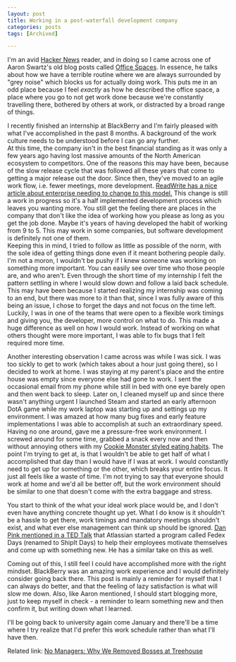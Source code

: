 ```yaml
---
layout: post
title: Working in a post-waterfall development company
categories: posts
tags: [Archived]

---
```


I'm an avid [Hacker News][hackernews] reader, and in doing so I came across one of Aaron Swartz's old blog posts called [Office Spaces][officespace]. In essence, he talks about how we have a terrible routine where we are always surrounded by "grey noise" which blocks us for actually doing work.
This puts me in an odd place because I feel *exactly* as how he described the office space, a place where you go to not get work done because we're constantly travelling there, bothered by others at work, or distracted by a broad range of things.

I recently finished an internship at BlackBerry and I'm fairly pleased with what I've accomplished in the past 8 months. A background of the work culture needs to be understood before I can go any further. <br>
At this time, the company isn't in the best financial standing as it was only a few years ago having lost massive amounts of the North American ecosystem to competitors. One of the reasons this may have been, because of the slow release cycle that was followed all these years that come to getting a major release out the door. Since then, they've moved to an agile work flow, i.e. fewer meetings, more development. [ReadWrite has a nice article about enterprise needing to change to this model.][agile] This change is still a work in progress so it's a half implemented development process which leaves you wanting more. You still get the feeling there are places in the company that don't like the idea of working how you please as long as you get the job done. Maybe it's years of having developed the habit of working from 9 to 5. This may work in some companies, but software development is definitely not one of them. <br>
Keeping this in mind, I tried to follow as little as possible of the norm, with the sole idea of getting things done even if it meant bothering people daily. I'm not a moron, I wouldn't be pushy if I knew someone was working on something more important. You can easily see over time who those people are, and who aren't. Even through the short time of my internship I felt the pattern settling in where I would slow down and follow a laid back schedule. This may have been because I started realizing my internship was coming to an end, but there was more to it than that, since I was fully aware of this being an issue, I chose to forget the days and not focus on the time left. Luckily, I was in one of the teams that were open to a flexible work timings and giving you, the developer, more control on what to do. This made a huge difference as well on how I would work. Instead of working on what others thought were more important, I was able to fix bugs that I felt required more time.

Another interesting observation I came across was while I was sick. I was too sickly to get to work (which takes about a hour just going there), so I decided to work at home. I was staying at my parent's place and the entire house was empty since everyone else had gone to work. I sent the occasional email from my phone while still in bed with one eye barely open and then went back to sleep. Later on, I cleaned myself up and since there wasn't anything urgent I launched Steam and started an early afternoon DotA game while my work laptop was starting up and settings up my environment. I was amazed at how many bug fixes and early feature implementations I was able to accomplish at such an extraordinary speed. Having no one around, gave me a pressure-free work environment. I screwed around for some time, grabbed a snack every now and then without annoying others with my [Cookie Monster styled eating habits][cookiemonster]. The point I'm trying to get at, is that I wouldn't be able to get half of what I accomplished that day than I would have if I was at work. I would constantly need to get up for something or the other, which breaks your entire focus. It just all feels like a waste of time. I'm not trying to say that everyone should work at home and we'd all be better off, but the work environment should be similar to one that doesn't come with the extra baggage and stress.

You start to think of the what your ideal work place would be, and I don't even have anything concrete thought up yet. What I do know is it shouldn't be a hassle to get there, work timings and mandatory meetings shouldn't exist, and what ever else management can think up should be ignored. [Dan Pink mentioned in a TED Talk][danpink] that Atlassian started a program called Fedex Days (renamed to ShipIt Days) to help their employees motivate themselves and come up with something new. He has a similar take on this as well.

Coming out of this, I still feel I could have accomplished more with the right mindset. BlackBerry was an amazing work experience and I would definitely consider going back there. This post is mainly a reminder for myself that I can always do better, and that the feeling of lazy satisfaction is what will slow me down. Also, like Aaron mentioned, I should start blogging more, just to keep myself in check - a reminder to learn something new and then confirm it, but writing down what I learned.

I'll be going back to university again come January and there'll be a time where I try realize that I'd prefer this work schedule rather than what I'll have then.

Related link: [No Managers: Why We Removed Bosses at Treehouse][nomanagers]

[hackernews]: http://news.ycombinator.com/news
[officespace]: http://www.aaronsw.com/weblog/officespace
[agile]: http://readwrite.com/2013/11/27/agile-development-software
[cookiemonster]: http://youtu.be/yPBNx6eB18w?t=2m43s
[danpink]: http://www.ted.com/talks/dan_pink_on_motivation.html
[nomanagers]: http://ryancarson.com/post/61562761297/no-managers-why-we-removed-bosses-at-treehouse